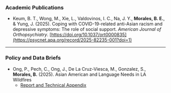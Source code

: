 ### Academic Publications  

- Keum, B. T., Wong, M., Xie, L., Valdovinos, I. C., Na, J. Y., **Morales, B. E.**, & Yung, J. (2025). Coping with COVID-19-related anti-Asian racism and depressive symptoms: The role of social support. *American Journal of Orthopsychiatry*. [https://doi.org/10.1037/ort0000835](https://psycnet.apa.org/record/2025-82235-001?doi=1)

---

### Policy and Data Briefs  

- Ong, P., Pech, C., Ong, J., De La Cruz-Viesca, M., Gonzalez, S., **Morales, B.** (2025). Asian American and Language Needs in LA Wildfires
  - [Report and Technical Appendix](https://www.aasc.ucla.edu/resources/aalanguagelawildfires.aspx)
